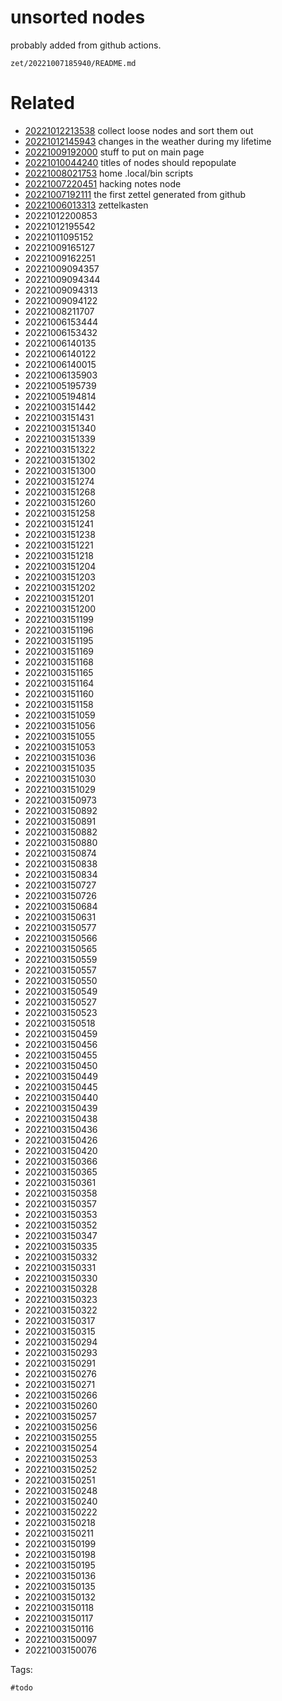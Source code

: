 # unsorted nodes

probably added from github actions.

` zet/20221007185940/README.md `

# Related

- [20221012213538](/zet/20221012213538/README.md) collect loose nodes and sort them out
- [20221012145943](/zet/20221012145943/README.md) changes in the weather during my lifetime
- [20221009192000](/zet/20221009192000/README.md) stuff to put on main page
- [20221010044240](/zet/20221010044240/README.md) titles of nodes should repopulate
- [20221008021753](/zet/20221008021753/README.md) home .local/bin scripts
- [20221007220451](/zet/20221007220451/README.md) hacking notes node
- [20221007192111](/zet/20221007192111/README.md) the first zettel generated from github
- [20221006013313](/zet/20221006013313/README.md) zettelkasten
- 20221012200853
- 20221012195542
- 20221011095152
- 20221009165127
- 20221009162251
- 20221009094357
- 20221009094344
- 20221009094313
- 20221009094122
- 20221008211707
- 20221006153444
- 20221006153432
- 20221006140135
- 20221006140122
- 20221006140015
- 20221006135903
- 20221005195739
- 20221005194814
- 20221003151442
- 20221003151431
- 20221003151340
- 20221003151339
- 20221003151322
- 20221003151302
- 20221003151300
- 20221003151274
- 20221003151268
- 20221003151260
- 20221003151258
- 20221003151241
- 20221003151238
- 20221003151221
- 20221003151218
- 20221003151204
- 20221003151203
- 20221003151202
- 20221003151201
- 20221003151200
- 20221003151199
- 20221003151196
- 20221003151195
- 20221003151169
- 20221003151168
- 20221003151165
- 20221003151164
- 20221003151160
- 20221003151158
- 20221003151059
- 20221003151056
- 20221003151055
- 20221003151053
- 20221003151036
- 20221003151035
- 20221003151030
- 20221003151029
- 20221003150973
- 20221003150892
- 20221003150891
- 20221003150882
- 20221003150880
- 20221003150874
- 20221003150838
- 20221003150834
- 20221003150727
- 20221003150726
- 20221003150684
- 20221003150631
- 20221003150577
- 20221003150566
- 20221003150565
- 20221003150559
- 20221003150557
- 20221003150550
- 20221003150549
- 20221003150527
- 20221003150523
- 20221003150518
- 20221003150459
- 20221003150456
- 20221003150455
- 20221003150450
- 20221003150449
- 20221003150445
- 20221003150440
- 20221003150439
- 20221003150438
- 20221003150436
- 20221003150426
- 20221003150420
- 20221003150366
- 20221003150365
- 20221003150361
- 20221003150358
- 20221003150357
- 20221003150353
- 20221003150352
- 20221003150347
- 20221003150335
- 20221003150332
- 20221003150331
- 20221003150330
- 20221003150328
- 20221003150323
- 20221003150322
- 20221003150317
- 20221003150315
- 20221003150294
- 20221003150293
- 20221003150291
- 20221003150276
- 20221003150271
- 20221003150266
- 20221003150260
- 20221003150257
- 20221003150256
- 20221003150255
- 20221003150254
- 20221003150253
- 20221003150252
- 20221003150251
- 20221003150248
- 20221003150240
- 20221003150222
- 20221003150218
- 20221003150211
- 20221003150199
- 20221003150198
- 20221003150195
- 20221003150136
- 20221003150135
- 20221003150132
- 20221003150118
- 20221003150117
- 20221003150116
- 20221003150097
- 20221003150076

Tags:

    #todo

